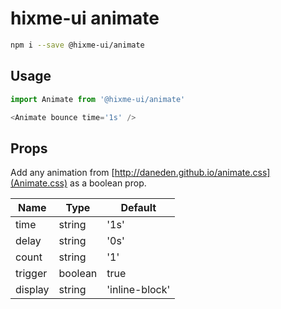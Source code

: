 # hixme-ui animate

```bash
npm i --save @hixme-ui/animate
```

## Usage

```javascript
import Animate from '@hixme-ui/animate'

<Animate bounce time='1s' />

```

## Props
Add any animation from [http://daneden.github.io/animate.css](Animate.css) as a boolean prop.

| Name            | Type        | Default        |
| --------------- | ----------- | -------------- |
| time            | string      | '1s'           |
| delay           | string      | '0s'           | 
| count           | string      | '1'            |
| trigger         | boolean     | true           |
| display         | string      | 'inline-block' |


